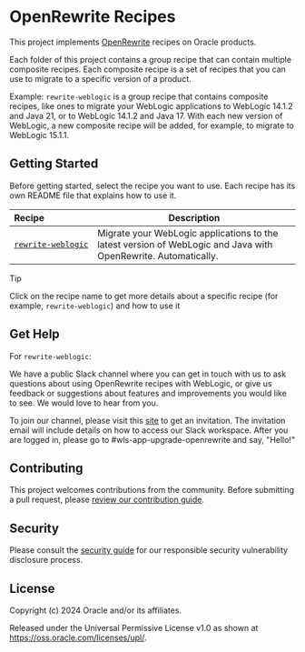 # OpenRewrite Recipes

This project implements [OpenRewrite](https://docs.openrewrite.org) recipes on Oracle products.

Each folder of this project contains a group recipe that can contain multiple composite recipes. Each composite recipe is a set of recipes that you can use to migrate to a specific version of a product.

Example: `rewrite-weblogic` is a group recipe that contains composite recipes, like ones to migrate your WebLogic applications to WebLogic 14.1.2 and Java 21, or to WebLogic 14.1.2 and Java 17. With each new version of WebLogic, a new composite recipe will be added, for example, to migrate to WebLogic 15.1.1.

## Getting Started

Before getting started, select the recipe you want to use. Each recipe has its own README file that explains how to use it.

| Recipe | Description |
| :--- | --- |
| <code><span style="white-space: nowrap;">[rewrite-weblogic](rewrite-weblogic/README.md)</span></code> | Migrate your WebLogic applications to the latest version of WebLogic and Java with OpenRewrite. Automatically. |

> [!TIP]
> Click on the recipe name to get more details about a specific recipe (for example, `rewrite-weblogic`) and how to use it

## Get Help

For `rewrite-weblogic`:

We have a public Slack channel where you can get in touch with us to ask questions about using OpenRewrite recipes with WebLogic, or give us feedback or suggestions about features and improvements you would like to see. We would love to hear from you.

To join our channel, please visit this [site](https://join.slack.com/t/oracle-weblogic/shared_invite/zt-2tgq767tj-i4ip6suUiW2Cgykb~rMijg) to get an invitation. The invitation email will include details on how to access our Slack workspace. After you are logged in, please go to #wls-app-upgrade-openrewrite and say, "Hello!"

## Contributing

This project welcomes contributions from the community. Before submitting a pull request, please [review our contribution guide](./CONTRIBUTING.md).

## Security

Please consult the [security guide](./SECURITY.md) for our responsible security vulnerability disclosure process.

## License

Copyright (c) 2024 Oracle and/or its affiliates.

Released under the Universal Permissive License v1.0 as shown at
<https://oss.oracle.com/licenses/upl/>.
